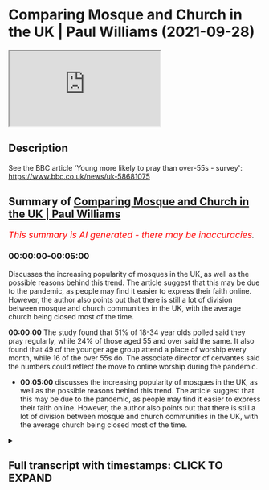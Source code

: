 # Comparing Mosque and Church in the UK | Paul Williams (2021-09-28)

<iframe loading='lazy' allow='autoplay' src='https://www.youtube.com/embed/vd8uAbkTWyY'></iframe>

## Description

See the BBC article 'Young more likely to pray than over-55s - survey': https://www.bbc.co.uk/news/uk-58681075

## Summary of [Comparing Mosque and Church in the UK | Paul Williams](https://www.youtube.com/watch?v=vd8uAbkTWyY)


*<span style="color:red; font-size:125%">This summary is AI generated - there may be inaccuracies</span>. [](/)*

### <a onclick="modifyYTiframeseektime('0')">00:00:00-00:05:00</a>

Discusses the increasing popularity of mosques in the UK, as well as the possible reasons behind this trend. The article suggest that this may be due to the pandemic, as people may find it easier to express their faith online. However, the author also points out that there is still a lot of division between mosque and church communities in the UK, with the average church being closed most of the time.

**<a onclick="modifyYTiframeseektime('0')">00:00:00</a>** The study found that 51% of 18-34 year olds polled said they pray regularly, while 24% of those aged 55 and over said the same. It also found that 49 of the younger age group attend a place of worship every month, while 16 of the over 55s do. The associate director of cervantes said the numbers could reflect the move to online worship during the pandemic.
* **<a onclick="modifyYTiframeseektime('300')">00:05:00</a>** discusses the increasing popularity of mosques in the UK, as well as the possible reasons behind this trend. The article suggest that this may be due to the pandemic, as people may find it easier to express their faith online. However, the author also points out that there is still a lot of division between mosque and church communities in the UK, with the average church being closed most of the time.

<details><summary><h2>Full transcript with timestamps: CLICK TO EXPAND</h2></summary>

<a onclick="modifyYTiframeseektime('2')">0:00:02</a> i came across an interesting news item  
<a onclick="modifyYTiframeseektime('5')">0:00:05</a> on the bbc news website uh the headline  
<a onclick="modifyYTiframeseektime('8')">0:00:08</a> is young people more likely to pray than  
<a onclick="modifyYTiframeseektime('11')">0:00:11</a> over 55s according to a survey recently  
<a onclick="modifyYTiframeseektime('16')">0:00:16</a> and the article says young people in the  
<a onclick="modifyYTiframeseektime('18')">0:00:18</a> uk are twice as likely as older people  
<a onclick="modifyYTiframeseektime('22')">0:00:22</a> to pray regularly a new survey has found  
<a onclick="modifyYTiframeseektime('26')">0:00:26</a> some 51 percent of 18 to 34 year olds  
<a onclick="modifyYTiframeseektime('30')">0:00:30</a> polled by savanta comres  
<a onclick="modifyYTiframeseektime('33')">0:00:33</a> said they pray at least once a month  
<a onclick="modifyYTiframeseektime('35')">0:00:35</a> compared to just 24  
<a onclick="modifyYTiframeseektime('38')">0:00:38</a> of those aged 55 and over only a quarter  
<a onclick="modifyYTiframeseektime('41')">0:00:41</a> of older people even pray once a month  
<a onclick="modifyYTiframeseektime('44')">0:00:44</a> it also found 49  
<a onclick="modifyYTiframeseektime('46')">0:00:46</a> of the younger age group attend a place  
<a onclick="modifyYTiframeseektime('49')">0:00:49</a> of worship every month compared to just  
<a onclick="modifyYTiframeseektime('51')">0:00:51</a> 16  
<a onclick="modifyYTiframeseektime('53')">0:00:53</a> of the over 55s  
<a onclick="modifyYTiframeseektime('55')">0:00:55</a> the associate director of cervantes said  
<a onclick="modifyYTiframeseektime('57')">0:00:57</a> the numbers could reflect the move to  
<a onclick="modifyYTiframeseektime('60')">0:01:00</a> online worship during the pandemic this  
<a onclick="modifyYTiframeseektime('63')">0:01:03</a> is very interesting how worship itself  
<a onclick="modifyYTiframeseektime('64')">0:01:04</a> has been changing because of this  
<a onclick="modifyYTiframeseektime('67')">0:01:07</a> chris hopkins this director added that  
<a onclick="modifyYTiframeseektime('70')">0:01:10</a> there were a few theories as to why  
<a onclick="modifyYTiframeseektime('72')">0:01:12</a> young people made up such a large  
<a onclick="modifyYTiframeseektime('74')">0:01:14</a> proportion of the religious landscape  
<a onclick="modifyYTiframeseektime('77')">0:01:17</a> firstly he said  
<a onclick="modifyYTiframeseektime('78')">0:01:18</a> as the demography of the uk changes  
<a onclick="modifyYTiframeseektime('82')">0:01:22</a> minority faiths do tend to have a larger  
<a onclick="modifyYTiframeseektime('85')">0:01:25</a> proportion of practicing young people  
<a onclick="modifyYTiframeseektime('87')">0:01:27</a> and therefore as the population of these  
<a onclick="modifyYTiframeseektime('89')">0:01:29</a> groups increases within the uk  
<a onclick="modifyYTiframeseektime('92')">0:01:32</a> so will the prayer habits of the  
<a onclick="modifyYTiframeseektime('94')">0:01:34</a> population at large  
<a onclick="modifyYTiframeseektime('97')">0:01:37</a> he also said that an important factor  
<a onclick="modifyYTiframeseektime('100')">0:01:40</a> was the impact of the pandemic has had  
<a onclick="modifyYTiframeseektime('103')">0:01:43</a> on the ability to engage with one's  
<a onclick="modifyYTiframeseektime('105')">0:01:45</a> faith with virtual prayers and services  
<a onclick="modifyYTiframeseektime('108')">0:01:48</a> being held online  
<a onclick="modifyYTiframeseektime('110')">0:01:50</a> it is possible that the pandemic opened  
<a onclick="modifyYTiframeseektime('113')">0:01:53</a> up more avenues to prayer to young  
<a onclick="modifyYTiframeseektime('115')">0:01:55</a> people and this is reflected  
<a onclick="modifyYTiframeseektime('117')">0:01:57</a> in the findings he said and then the  
<a onclick="modifyYTiframeseektime('120')">0:02:00</a> article which i'll link to below  
<a onclick="modifyYTiframeseektime('122')">0:02:02</a> has some examples of as a young muslim  
<a onclick="modifyYTiframeseektime('124')">0:02:04</a> woman of 23 from cardiff that she prays  
<a onclick="modifyYTiframeseektime('128')">0:02:08</a> every day and she says she found her  
<a onclick="modifyYTiframeseektime('129')">0:02:09</a> faith to give her solace in the pandemic  
<a onclick="modifyYTiframeseektime('133')">0:02:13</a> and she says interesting quote here  
<a onclick="modifyYTiframeseektime('135')">0:02:15</a> i know it's guaranteed that's her faith  
<a onclick="modifyYTiframeseektime('138')">0:02:18</a> and it's not going to change i know it's  
<a onclick="modifyYTiframeseektime('139')">0:02:19</a> going to be the place that provides  
<a onclick="modifyYTiframeseektime('142')">0:02:22</a> solace it's my grounding and my anchor  
<a onclick="modifyYTiframeseektime('145')">0:02:25</a> in life  
<a onclick="modifyYTiframeseektime('147')">0:02:27</a> um and that's interesting uh there was  
<a onclick="modifyYTiframeseektime('150')">0:02:30</a> the study uh polled  
<a onclick="modifyYTiframeseektime('152')">0:02:32</a> 2075 british adults in august and seems  
<a onclick="modifyYTiframeseektime('156')">0:02:36</a> to contradict  
<a onclick="modifyYTiframeseektime('158')">0:02:38</a> the stereotypical view that religious  
<a onclick="modifyYTiframeseektime('160')">0:02:40</a> groups in the uk are overwhelmingly  
<a onclick="modifyYTiframeseektime('163')">0:02:43</a> elderly  
<a onclick="modifyYTiframeseektime('165')">0:02:45</a> now i'm not sure that's 100 true  
<a onclick="modifyYTiframeseektime('167')">0:02:47</a> i've been to many many churches in my  
<a onclick="modifyYTiframeseektime('169')">0:02:49</a> life both uh catholic and anglican and  
<a onclick="modifyYTiframeseektime('172')">0:02:52</a> evangelical  
<a onclick="modifyYTiframeseektime('173')">0:02:53</a> and they and most churches are  
<a onclick="modifyYTiframeseektime('175')">0:02:55</a> overwhelmingly uh i say full of old  
<a onclick="modifyYTiframeseektime('177')">0:02:57</a> people but there aren't many people that  
<a onclick="modifyYTiframeseektime('179')">0:02:59</a> go in those churches that there are  
<a onclick="modifyYTiframeseektime('181')">0:03:01</a> mostly uh 90  
<a onclick="modifyYTiframeseektime('183')">0:03:03</a> elderly people by which i mean in their  
<a onclick="modifyYTiframeseektime('185')">0:03:05</a> 60s and 70s and so on there are a few  
<a onclick="modifyYTiframeseektime('188')">0:03:08</a> exceptions like htb and kensington big  
<a onclick="modifyYTiframeseektime('191')">0:03:11</a> exception but what struck me in the  
<a onclick="modifyYTiframeseektime('193')">0:03:13</a> mosques i've been to and i was in a  
<a onclick="modifyYTiframeseektime('195')">0:03:15</a> mosque last friday in shepherds bush and  
<a onclick="modifyYTiframeseektime('198')">0:03:18</a> it's basically packed it's full of young  
<a onclick="modifyYTiframeseektime('201')">0:03:21</a> men overwhelmingly young men i would say  
<a onclick="modifyYTiframeseektime('203')">0:03:23</a> i don't know 90 percent young men in  
<a onclick="modifyYTiframeseektime('206')">0:03:26</a> their teens 20s maybe even 30s  
<a onclick="modifyYTiframeseektime('209')">0:03:29</a> and they're all serious about their  
<a onclick="modifyYTiframeseektime('211')">0:03:31</a> faith they're committed  
<a onclick="modifyYTiframeseektime('212')">0:03:32</a> and they go they go to jumaa every  
<a onclick="modifyYTiframeseektime('215')">0:03:35</a> friday um and what a contrast there  
<a onclick="modifyYTiframeseektime('219')">0:03:39</a> between your typical mosque and your  
<a onclick="modifyYTiframeseektime('222')">0:03:42</a> typical church  
<a onclick="modifyYTiframeseektime('223')">0:03:43</a> and here we're seeing the future of  
<a onclick="modifyYTiframeseektime('226')">0:03:46</a> faith practice in the uk  
<a onclick="modifyYTiframeseektime('228')">0:03:48</a> played out and the direction of the  
<a onclick="modifyYTiframeseektime('230')">0:03:50</a> direction of growth on the one hand and  
<a onclick="modifyYTiframeseektime('232')">0:03:52</a> directional decline on the other is very  
<a onclick="modifyYTiframeseektime('234')">0:03:54</a> clear  
<a onclick="modifyYTiframeseektime('236')">0:03:56</a> back to the article  
<a onclick="modifyYTiframeseektime('238')">0:03:58</a> its founder richard gamble is the  
<a onclick="modifyYTiframeseektime('240')">0:04:00</a> founder of the charity that commissioned  
<a onclick="modifyYTiframeseektime('242')">0:04:02</a> this um survey said  
<a onclick="modifyYTiframeseektime('245')">0:04:05</a> the study challenged the perception that  
<a onclick="modifyYTiframeseektime('248')">0:04:08</a> the uk was a secular society  
<a onclick="modifyYTiframeseektime('252')">0:04:12</a> it is becoming increasingly clear that  
<a onclick="modifyYTiframeseektime('254')">0:04:14</a> there is actually a growing spirituality  
<a onclick="modifyYTiframeseektime('257')">0:04:17</a> in the nation he said  
<a onclick="modifyYTiframeseektime('260')">0:04:20</a> um that's absolutely true i i think i  
<a onclick="modifyYTiframeseektime('262')">0:04:22</a> think on the surface our society is  
<a onclick="modifyYTiframeseektime('265')">0:04:25</a> certainly militantly secular it's been  
<a onclick="modifyYTiframeseektime('267')">0:04:27</a> taken over by  
<a onclick="modifyYTiframeseektime('268')">0:04:28</a> some strange ideologies which i won't go  
<a onclick="modifyYTiframeseektime('271')">0:04:31</a> into but um but on the street level so  
<a onclick="modifyYTiframeseektime('274')">0:04:34</a> to speak and real people uh that there  
<a onclick="modifyYTiframeseektime('276')">0:04:36</a> is particularly younger people uh there  
<a onclick="modifyYTiframeseektime('278')">0:04:38</a> is certainly a seriousness about  
<a onclick="modifyYTiframeseektime('281')">0:04:41</a> spirituality about purpose meaning god  
<a onclick="modifyYTiframeseektime('284')">0:04:44</a> the divine  
<a onclick="modifyYTiframeseektime('285')">0:04:45</a> um which i personally found incredibly  
<a onclick="modifyYTiframeseektime('288')">0:04:48</a> uh refreshing and encouraging  
<a onclick="modifyYTiframeseektime('291')">0:04:51</a> for the future of the well-being of our  
<a onclick="modifyYTiframeseektime('293')">0:04:53</a> country and for people themselves is  
<a onclick="modifyYTiframeseektime('295')">0:04:55</a> older people uh much older people  
<a onclick="modifyYTiframeseektime('296')">0:04:56</a> particularly i see this in france as  
<a onclick="modifyYTiframeseektime('298')">0:04:58</a> well who are very reluctant to publicly  
<a onclick="modifyYTiframeseektime('300')">0:05:00</a> speak about uh faith at all  
<a onclick="modifyYTiframeseektime('304')">0:05:04</a> um the bbc uh article also says a  
<a onclick="modifyYTiframeseektime('308')">0:05:08</a> separate study by manchester  
<a onclick="modifyYTiframeseektime('310')">0:05:10</a> metropolitan university coming out this  
<a onclick="modifyYTiframeseektime('313')">0:05:13</a> week  
<a onclick="modifyYTiframeseektime('314')">0:05:14</a> suggests religious communities have  
<a onclick="modifyYTiframeseektime('316')">0:05:16</a> boomed in the pandemic with the move  
<a onclick="modifyYTiframeseektime('319')">0:05:19</a> online  
<a onclick="modifyYTiframeseektime('321')">0:05:21</a> so this is really interesting so there's  
<a onclick="modifyYTiframeseektime('323')">0:05:23</a> a shift here it seems and will this be  
<a onclick="modifyYTiframeseektime('325')">0:05:25</a> permanent this is the question i have  
<a onclick="modifyYTiframeseektime('327')">0:05:27</a> and i don't know it'd be permanent or  
<a onclick="modifyYTiframeseektime('328')">0:05:28</a> not but it could be because social media  
<a onclick="modifyYTiframeseektime('331')">0:05:31</a> now for good oriole is now so much a  
<a onclick="modifyYTiframeseektime('334')">0:05:34</a> part of  
<a onclick="modifyYTiframeseektime('335')">0:05:35</a> our lives that people may find it much  
<a onclick="modifyYTiframeseektime('338')">0:05:38</a> easier to express  
<a onclick="modifyYTiframeseektime('339')">0:05:39</a> their faith their prayer online than by  
<a onclick="modifyYTiframeseektime('342')">0:05:42</a> going to a church which is a building is  
<a onclick="modifyYTiframeseektime('346')">0:05:46</a> likely to be locked most of the week  
<a onclick="modifyYTiframeseektime('348')">0:05:48</a> they are ninety percent of them are  
<a onclick="modifyYTiframeseektime('349')">0:05:49</a> locked all the time apart from just an  
<a onclick="modifyYTiframeseektime('351')">0:05:51</a> hour on sunday perhaps  
<a onclick="modifyYTiframeseektime('353')">0:05:53</a> whereas online of course you can engage  
<a onclick="modifyYTiframeseektime('355')">0:05:55</a> with people and express your faith and  
<a onclick="modifyYTiframeseektime('357')">0:05:57</a> watch services and participate in  
<a onclick="modifyYTiframeseektime('358')">0:05:58</a> services any time of the day or night  
<a onclick="modifyYTiframeseektime('360')">0:06:00</a> globally  
<a onclick="modifyYTiframeseektime('362')">0:06:02</a> um  
<a onclick="modifyYTiframeseektime('363')">0:06:03</a> but also come back to mosques as well  
<a onclick="modifyYTiframeseektime('364')">0:06:04</a> you know uh the mosque i mean one near  
<a onclick="modifyYTiframeseektime('366')">0:06:06</a> here regions park mosque open every day  
<a onclick="modifyYTiframeseektime('369')">0:06:09</a> all day they have a cafe has a  
<a onclick="modifyYTiframeseektime('371')">0:06:11</a> restaurant it's a book shop has a huge  
<a onclick="modifyYTiframeseektime('373')">0:06:13</a> prayer room uh has other facilities for  
<a onclick="modifyYTiframeseektime('375')">0:06:15</a> men and women it has an office it has  
<a onclick="modifyYTiframeseektime('377')">0:06:17</a> everything  
<a onclick="modifyYTiframeseektime('379')">0:06:19</a> so it's a place it's a community  
<a onclick="modifyYTiframeseektime('381')">0:06:21</a> center it's not just a place of prayer  
<a onclick="modifyYTiframeseektime('383')">0:06:23</a> it's a community center  
<a onclick="modifyYTiframeseektime('386')">0:06:26</a> and where you can sit down relax as well  
<a onclick="modifyYTiframeseektime('388')">0:06:28</a> as meet with fellow believers and pray  
<a onclick="modifyYTiframeseektime('391')">0:06:31</a> and worship and so that's not the case  
<a onclick="modifyYTiframeseektime('394')">0:06:34</a> in my experience with churches at all  
<a onclick="modifyYTiframeseektime('396')">0:06:36</a> really uh that i think there may be one  
<a onclick="modifyYTiframeseektime('398')">0:06:38</a> or two exceptions i can think of in the  
<a onclick="modifyYTiframeseektime('400')">0:06:40</a> uk i say your average church is just  
<a onclick="modifyYTiframeseektime('402')">0:06:42</a> closed most of the time  
<a onclick="modifyYTiframeseektime('404')">0:06:44</a> your average church is not going to be a  
<a onclick="modifyYTiframeseektime('406')">0:06:46</a> welcoming place where you can sit out  
<a onclick="modifyYTiframeseektime('407')">0:06:47</a> and chill out before after a service or  
<a onclick="modifyYTiframeseektime('410')">0:06:50</a> you can you know it's a structured  
<a onclick="modifyYTiframeseektime('412')">0:06:52</a> hierarchical tight closed environment  
<a onclick="modifyYTiframeseektime('415')">0:06:55</a> and then you're in then you're out  
<a onclick="modifyYTiframeseektime('417')">0:06:57</a> now i'm not saying this to put down  
<a onclick="modifyYTiframeseektime('418')">0:06:58</a> those churches uh there could be  
<a onclick="modifyYTiframeseektime('420')">0:07:00</a> logistical and practical reasons why  
<a onclick="modifyYTiframeseektime('421')">0:07:01</a> they have to function in that limited  
<a onclick="modifyYTiframeseektime('423')">0:07:03</a> way  
<a onclick="modifyYTiframeseektime('425')">0:07:05</a> but in my experience muslims uh meet in  
<a onclick="modifyYTiframeseektime('428')">0:07:08</a> their in uh  
<a onclick="modifyYTiframeseektime('430')">0:07:10</a> not just in formal structures like  
<a onclick="modifyYTiframeseektime('432')">0:07:12</a> regions part mosque  
<a onclick="modifyYTiframeseektime('434')">0:07:14</a> they they meet in uh they rent out  
<a onclick="modifyYTiframeseektime('437')">0:07:17</a> places they rent out buildings rooms  
<a onclick="modifyYTiframeseektime('439')">0:07:19</a> they're meeting converted houses all  
<a onclick="modifyYTiframeseektime('441')">0:07:21</a> over the place  
<a onclick="modifyYTiframeseektime('442')">0:07:22</a> uh because there's an obligation to pray  
<a onclick="modifyYTiframeseektime('445')">0:07:25</a> to god of course uh and god for muslims  
<a onclick="modifyYTiframeseektime('448')">0:07:28</a> comes first not making money  
<a onclick="modifyYTiframeseektime('451')">0:07:31</a> or entertainment or whatever  
<a onclick="modifyYTiframeseektime('454')">0:07:34</a> anyway i thought that report was very  
<a onclick="modifyYTiframeseektime('455')">0:07:35</a> interesting and reasons for optimism  
<a onclick="modifyYTiframeseektime('458')">0:07:38</a> uh in our otherwise militantly secular  
<a onclick="modifyYTiframeseektime('462')">0:07:42</a> society uh where the concerns of the  
<a onclick="modifyYTiframeseektime('464')">0:07:44</a> dunya this world the near are total  
<a onclick="modifyYTiframeseektime('468')">0:07:48</a> uh and then we see these green shoots  
<a onclick="modifyYTiframeseektime('470')">0:07:50</a> coming out now where uh younger people  
<a onclick="modifyYTiframeseektime('473')">0:07:53</a> unlike us older people are  
<a onclick="modifyYTiframeseektime('476')">0:07:56</a> finding ways to express their faith  
<a onclick="modifyYTiframeseektime('478')">0:07:58</a> online  
<a onclick="modifyYTiframeseektime('479')">0:07:59</a> and in places like mosques which are  
<a onclick="modifyYTiframeseektime('481')">0:08:01</a> open and welcoming usually welcoming to  
<a onclick="modifyYTiframeseektime('484')">0:08:04</a> uh to people  
<a onclick="modifyYTiframeseektime('486')">0:08:06</a> anyway until next time  

</details>
